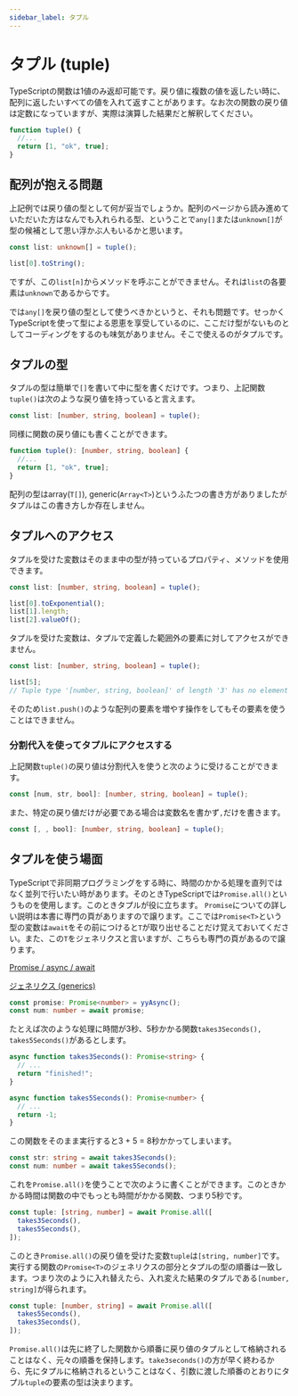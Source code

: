 ```yaml
---
sidebar_label: タプル
---
```


# タプル (tuple)

TypeScriptの関数は1値のみ返却可能です。戻り値に複数の値を返したい時に、配列に返したいすべての値を入れて返すことがあります。なお次の関数の戻り値は定数になっていますが、実際は演算した結果だと解釈してください。

```typescript
function tuple() {
  //...
  return [1, "ok", true];
}
```

## 配列が抱える問題

上記例では戻り値の型として何が妥当でしょうか。配列のページから読み進めていただいた方はなんでも入れられる型、ということで`any[]`または`unknown[]`が型の候補として思い浮かぶ人もいるかと思います。

```typescript
const list: unknown[] = tuple();

list[0].toString();
```

ですが、この`list[n]`からメソッドを呼ぶことができません。それは`list`の各要素は`unknown`であるからです。

では`any[]`を戻り値の型として使うべきかというと、それも問題です。せっかくTypeScriptを使って型による恩恵を享受しているのに、ここだけ型がないものとしてコーディングをするのも味気がありません。そこで使えるのがタプルです。

## タプルの型

タプルの型は簡単で`[]`を書いて中に型を書くだけです。つまり、上記関数`tuple()`は次のような戻り値を持っていると言えます。

```typescript
const list: [number, string, boolean] = tuple();
```

同様に関数の戻り値にも書くことができます。

```typescript
function tuple(): [number, string, boolean] {
  //...
  return [1, "ok", true];
}
```

配列の型はarray(`T[]`), generic(`Array<T>`)というふたつの書き方がありましたがタプルはこの書き方しか存在しません。

## タプルへのアクセス

タプルを受けた変数はそのまま中の型が持っているプロパティ、メソッドを使用できます。

```typescript
const list: [number, string, boolean] = tuple();

list[0].toExponential();
list[1].length;
list[2].valueOf();
```

タプルを受けた変数は、タプルで定義した範囲外の要素に対してアクセスができません。

```typescript
const list: [number, string, boolean] = tuple();

list[5];
// Tuple type '[number, string, boolean]' of length '3' has no element at index '5'.
```

そのため`list.push()`のような配列の要素を増やす操作をしてもその要素を使うことはできません。

### 分割代入を使ってタプルにアクセスする

上記関数`tuple()`の戻り値は分割代入を使うと次のように受けることができます。

```typescript
const [num, str, bool]: [number, string, boolean] = tuple();
```

また、特定の戻り値だけが必要である場合は変数名を書かず`,`だけを書きます。

```typescript
const [, , bool]: [number, string, boolean] = tuple();
```

## タプルを使う場面

TypeScriptで非同期プログラミングをする時に、時間のかかる処理を直列ではなく並列で行いたい時があります。そのときTypeScriptでは`Promise.all()`というものを使用します。このときタプルが役に立ちます。
`Promise`についての詳しい説明は本書に専門の頁がありますので譲ります。ここでは`Promise<T>`という型の変数は`await`をその前につけると`T`が取り出せることだけ覚えておいてください。また、この`T`をジェネリクスと言いますが、こちらも専門の頁があるので譲ります。

[Promise / async / await](../promise-async-await.md)

[ジェネリクス (generics)](../generics/README.md)

```typescript
const promise: Promise<number> = yyAsync();
const num: number = await promise;
```

たとえば次のような処理に時間が3秒、5秒かかる関数`takes3Seconds(), takes5Seconds()`があるとします。

```typescript
async function takes3Seconds(): Promise<string> {
  // ...
  return "finished!";
}

async function takes5Seconds(): Promise<number> {
  // ...
  return -1;
}
```

この関数をそのまま実行すると3 + 5 = 8秒かかってしまいます。

```typescript
const str: string = await takes3Seconds();
const num: number = await takes5Seconds();
```

これを`Promise.all()`を使うことで次のように書くことができます。このときかかる時間は関数の中でもっとも時間がかかる関数、つまり5秒です。

```typescript
const tuple: [string, number] = await Promise.all([
  takes3Seconds(),
  takes5Seconds(),
]);
```

このとき`Promise.all()`の戻り値を受けた変数`tuple`は`[string, number]`です。実行する関数の`Promise<T>`のジェネリクスの部分とタプルの型の順番は一致します。つまり次のように入れ替えたら、入れ変えた結果のタプルである`[number, string]`が得られます。

```typescript
const tuple: [number, string] = await Promise.all([
  takes5Seconds(),
  takes3Seconds(),
]);
```

`Promise.all()`は先に終了した関数から順番に戻り値のタプルとして格納されることはなく、元々の順番を保持します。`take3seconds()`の方が早く終わるから、先にタプルに格納されるということはなく、引数に渡した順番のとおりにタプル`tuple`の要素の型は決まります。
